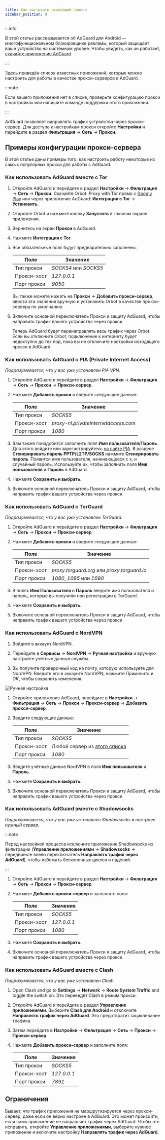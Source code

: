 ```yaml
---
title: Как настроить исходящий прокси
sidebar_position: 8
---
```


:::info

В этой статье рассказывается об AdGuard для Android — многофункциональном блокировщике рекламы, который защищает ваше устройство на системном уровне. Чтобы увидеть, как он работает, [скачайте приложение AdGuard](https://agrd.io/download-kb-adblock)

:::

Здесь приведён список известных приложений, которые можно настроить для работы в качестве прокси-серверов в AdGuard.

:::note

Если вашего приложения нет в списке, проверьте конфигурацию прокси в настройках или напишите команде поддержки этого приложения.

:::

AdGuard позволяет направлять трафик устройства через прокси-сервер. Для доступа к настройкам прокси откройте **Настройки** и перейдите в раздел **Фильтрация** → **Сеть** → **Прокси**.

## Примеры конфигурации прокси-сервера

В этой статье даны примеры того, как настроить работу некоторые из самых популярных прокси для работы с AdGuard.

### Как использовать AdGuard вместе с Tor

1. Откройте AdGuard и перейдите в раздел **Настройки** → **Фильтрация** → **Сеть** → **Прокси**. Скачайте Orbot: Proxy with Tor прямо с [Googly Play](https://play.google.com/store/apps/details?id=org.torproject.android&noprocess) или через приложение AdGuard: **Интеграция с Tor** → **Установить**.

1. Откройте Orbot и нажмите кнопку **Запустить** в главном экране приложения.

1. Вернитесь на экран **Прокси** в AdGuard.

1. Нажмите **Интеграция с Tor**.

1. Все обязательные поля будут предварительно заполнены:

    | Поле        | Значение              |
    | ----------- | --------------------- |
    | Тип прокси  | *SOCKS4* или *SOCKS5* |
    | Прокси-хост | *127.0.0.1*           |
    | Порт прокси | *9050*                |

    Вы также можете нажать на **Прокси** → **Добавить прокси-сервер**, ввести эти значения вручную и установить Orbot в качестве прокси-сервера по умолчанию.

1. Включите основной переключатель Прокси и защиту AdGuard, чтобы направить трафик вашего устройства через прокси.

    Теперь AdGuard будет перенаправлять весь трафик через Orbot. Если вы отключите Orbot, подключение к интернету будет недоступно до тех пор, пока вы не отключите настройки исходящего прокси в AdGuard.

### Как использовать AdGuard с PIA (Private Internet Access)

*Подразумевается, что у вас уже установлен PIA VPN.*

1. Откройте AdGuard и перейдите в раздел **Настройки** → **Фильтрация** → **Сеть** → **Прокси** → **Прокси-сервер**.

1. Нажмите **Добавить прокси** и введите следующие данные:

    | Поле        | Значение                             |
    | ----------- | ------------------------------------ |
    | Тип прокси  | *SOCKS5*                             |
    | Прокси-хост | *proxy-nl.privateinternetaccess.com* |
    | Порт прокси | *1080*                               |

1. Вам также понадобится заполнить поля **Имя пользователя/Пароль**. Для этого войдите или зарегистрируйтесь [на сайте PIA](https://www.privateinternetaccess.com/pages/client-sign-in). В разделе **Сгенерировать пароль PPTP/L2TP/SOCKS** нажмите **Сгенерировать пароль**. Появится имя пользователя, начинающееся с x, и случайный пароль. Используйте их, чтобы заполнить поля **Имя пользователя** и **Пароль** в AdGuard.

1. Нажмите **Сохранить и выбрать**.

1. Включите основной переключатель Прокси и защиту AdGuard, чтобы направить трафик вашего устройства через прокси.

### Как использовать AdGuard с TorGuard

*Подразумевается, что у вас уже установлен TorGuard.*

1. Откройте AdGuard и перейдите в раздел **Настройки** → **Фильтрация** → **Сеть** → **Прокси** → **Прокси-сервер**.

1. Нажмите **Добавить прокси** и введите следующие данные:

    | Поле        | Значение                                     |
    | ----------- | -------------------------------------------- |
    | Тип прокси  | *SOCKS5*                                     |
    | Прокси-хост | *proxy.torguard.org* или *proxy.torguard.io* |
    | Порт прокси | *1080*, *1085* или *1090*                    |

1. В полях **Имя Пользователя** и **Пароль** введите имя пользователя и пароль, которые вы получили при регистрации в TorGuard.

1. Нажмите **Сохранить и выбрать**.

1. Включите основной переключатель Прокси и защиту AdGuard, чтобы направить трафик вашего устройства через прокси.

### Как использовать AdGuard с NordVPN

1. Войдите в аккаунт NordVPN.

1. Перейдите в **Сервисы** → **NordVPN** → **Ручная настройка** и вручную настройте учётные данные службы.

1. Вы получите проверочный код на почту, которую используете для NordVPN. Введите его в аккаунте NordVPN, нажмите *Применить* и *ОК*, чтобы сохранить изменения.

![Ручная настройка](https://cdn.adtidy.org/content/kb/ad_blocker/android/solving_problems/outbound-proxy/nordvpn-manual-setup.png)

1. Откройте приложение AdGuard, перейдите в **Настройки** → **Фильтрация** → **Сеть** → **Прокси** → **Прокси-сервер** → **Добавить прокси-сервер**.

1. Введите следующие данные:

    | Поле        | Значение                                                                                                                         |
    | ----------- | -------------------------------------------------------------------------------------------------------------------------------- |
    | Тип прокси  | *SOCKS5*                                                                                                                         |
    | Прокси-хост | Любой сервер из [этого списка](https://support.nordvpn.com/hc/en-us/articles/20195967385745-NordVPN-proxy-setup-for-qBittorrent) |
    | Порт прокси | *1080*                                                                                                                           |

1. Введите учётные данные NordVPN в поля **Имя пользователя** и **Пароль**.

1. Нажмите **Сохранить и выбрать**.

1. Включите основной переключатель Прокси и защиту AdGuard, чтобы направить трафик вашего устройства через прокси.

### Как использовать AdGuard вместе с Shadowsocks

*Подразумевается, что у вас уже установлен Shadowsocks и настроен нужный сервер.*

:::note

Перед настройкой процесса исключите приложение Shadowsocks из фильтрации (**Управление приложениями** → **Shadowsocks** → передвиньте влево переключатель **Направлять трафик через AdGuard**), чтобы избежать бесконечных циклов и падений.

:::

1. Откройте AdGuard и перейдите в раздел **Настройки** → **Фильтрация** → **Сеть** → **Прокси** → **Прокси-сервер**.

1. Нажмите **Добавить прокси-сервер** и заполните поля:

    | Поле        | Значение    |
    | ----------- | ----------- |
    | Тип прокси  | *SOCKS5*    |
    | Прокси-хост | *127.0.0.1* |
    | Порт прокси | *1080*      |

1. Нажмите **Сохранить и выбрать**.

1. Включите основной переключатель Прокси и защиту AdGuard, чтобы направить трафик вашего устройства через прокси.

### Как использовать AdGuard вместе с Clash

*Подразумевается, что у вас уже установлен Clash.*

1. Open Clash and go to **Settings** → **Network** → **Route System Traffic** and toggle the switch on. Это переведёт Clash в режим прокси.

1. Откройте AdGuard и перейдите в раздел **Управление приложениями**. Выберите **Clash для Android** и отключите **Направлять трафик через AdGuard**. Это предотвратит зацикливание трафика.

1. Затем перейдите в **Настройки** → **Фильтрация** → **Сеть** → **Прокси** → **Прокси-сервер**.

1. Нажмите **Добавить прокси-сервер** и заполните поля:

    | Поле        | Значение    |
    | ----------- | ----------- |
    | Тип прокси  | *SOCKS5*    |
    | Прокси-хост | *127.0.0.1* |
    | Порт прокси | *7891*      |

## Ограничения

Бывает, что трафик приложения не маршрутизируется через прокси-сервер, даже если он верно настроен в AdGuard. Это может произойти, если само приложение не направляет трафик через AdGuard. Чтобы это исправить, откройте **Управление приложениями**, выберите нужное приложение и включите настройку **Направлять трафик через AdGuard**.
